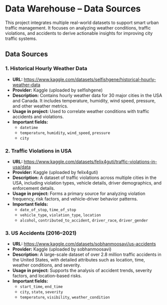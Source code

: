 # Data Warehouse – Data Sources

This project integrates multiple real-world datasets to support smart urban traffic management. It focuses on analyzing weather conditions, traffic violations, and accidents to derive actionable insights for improving city traffic systems.

## Data Sources

### 1. Historical Hourly Weather Data
- **URL:** https://www.kaggle.com/datasets/selfishgene/historical-hourly-weather-data
- **Provider:** Kaggle (uploaded by selfishgene)
- **Description:** Contains hourly weather data for 30 major cities in the USA and Canada. It includes temperature, humidity, wind speed, pressure, and other weather metrics.
- **Usage in project:** Used to correlate weather conditions with traffic accidents and violations.
- **Important fields:**
  - `datetime`
  - `temperature`, `humidity`, `wind_speed`, `pressure`
  - `city`

### 2. Traffic Violations in USA
- **URL:** https://www.kaggle.com/datasets/felix4guti/traffic-violations-in-usa/data
- **Provider:** Kaggle (uploaded by felix4guti)
- **Description:** A dataset of traffic violations across multiple cities in the USA, including violation types, vehicle details, driver demographics, and enforcement details.
- **Usage in project:** Forms a primary source for analyzing violation frequency, risk factors, and vehicle-driver behavior patterns.
- **Important fields:**
  - `date_of_stop`, `time_of_stop`
  - `vehicle_type`, `violation_type`, `location`
  - `alcohol`, `contributed_to_accident`, `driver_race`, `driver_gender`

### 3. US Accidents (2016–2021)
- **URL:** https://www.kaggle.com/datasets/sobhanmoosavi/us-accidents
- **Provider:** Kaggle (uploaded by sobhanmoosavi)
- **Description:** A large-scale dataset of over 2.8 million traffic accidents in the United States, with detailed attributes such as location, time, weather conditions, and severity.
- **Usage in project:** Supports the analysis of accident trends, severity factors, and location-based risks.
- **Important fields:**
  - `start_time`, `end_time`
  - `city`, `state`, `severity`
  - `temperature`, `visibility`, `weather_condition`

